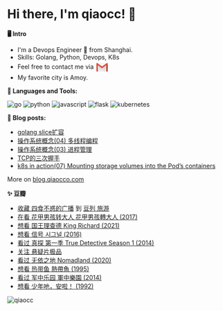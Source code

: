 # Hi there, I'm qiaocc! 👋

**🖥 Intro**

- I'm a Devops Engineer 🚀 from Shanghai.
- Skills: Golang, Python, Devops, K8s
- Feel free to contact me via <a href="mailto:qiaocco@gmail.com" target="blank"><img align="center" src="https://raw.githubusercontent.com/dongweiming/dongweiming/master/assets/gmail.svg" alt="Gmail" height="30" width="30" /></a>
- My favorite city is Amoy.

**🌈 Languages and Tools:**

<p align="left">
<img src="https://simpleicons.org/icons/go.svg" alt="go" width="40" height="40"/>
<img src="https://simpleicons.org/icons/python.svg" alt="python" width="40" height="40"/>
<img src="https://simpleicons.org/icons/django.svg" alt="javascript" width="40" height="40"/>
<img src="https://www.vectorlogo.zone/logos/pocoo_flask/pocoo_flask-icon.svg" alt="flask" width="40" height="40"/>
<img src="https://www.vectorlogo.zone/logos/kubernetes/kubernetes-icon.svg" alt="kubernetes" width="40" height="40"/>
</p>


**📝 Blog posts:**

<!-- BLOG-POST-LIST:START -->
- [golang slice扩容](https://blog.qiaocco.com/post/slice%E6%89%A9%E5%AE%B9/)
- [操作系统概念&lpar;04&rpar; 多线程编程](https://blog.qiaocco.com/post/%E6%93%8D%E4%BD%9C%E7%B3%BB%E7%BB%9F%E6%A6%82%E5%BF%B504-%E5%A4%9A%E7%BA%BF%E7%A8%8B%E7%BC%96%E7%A8%8B/)
- [操作系统概念&lpar;03&rpar; 进程管理](https://blog.qiaocco.com/post/%E6%93%8D%E4%BD%9C%E7%B3%BB%E7%BB%9F%E6%A6%82%E5%BF%B503-%E8%BF%9B%E7%A8%8B%E7%AE%A1%E7%90%86/)
- [TCP的三次握手](https://blog.qiaocco.com/post/tcp%E7%9A%84%E4%B8%89%E6%AC%A1%E6%8F%A1%E6%89%8B/)
- [k8s in action&lpar;07&rpar; Mounting storage volumes into the Pod’s containers](https://blog.qiaocco.com/post/k8s-in-action07-mounting-storage-volumes-into-the-pods-containers/)
<!-- BLOG-POST-LIST:END -->
More on <a href="https://blog.qiaocco.com" target="blank">blog.qiaocco.com</a>

**✨ 豆瓣**

<!-- DOUBAN-ACTIVITIES:START -->
- [收藏 四食不惑的广播](https://www.douban.com/doulist/149896282/?start=0&sort=time#item1304458677) 到 [豆列 旅游](https://www.douban.com/people/153932994/status/3838295999/)
- [在看 花甲男孩转大人 花甲男孩轉大人‎ (2017)](https://www.douban.com/people/153932994/status/3818153330/)
- [想看 国王理查德 King Richard‎ (2021)](https://www.douban.com/people/153932994/status/3813648786/)
- [想看 信号 시그널‎ (2016)](https://www.douban.com/people/153932994/status/3810257452/)
- [看过 真探 第一季 True Detective Season 1‎ (2014)](https://www.douban.com/people/153932994/status/3810217068/)
- [关注 悬疑片极品](https://www.douban.com/people/153932994/status/3810209036/)
- [看过 无依之地 Nomadland‎ (2020)](https://www.douban.com/people/153932994/status/3810205206/)
- [想看 热带鱼 熱帶魚‎ (1995)](https://www.douban.com/people/153932994/status/3801454778/)
- [看过 军中乐园 軍中樂園‎ (2014)](https://www.douban.com/people/153932994/status/3799030479/)
- [想看 少年吔，安啦！‎ (1992)](https://www.douban.com/people/153932994/status/3785503294/)
<!-- DOUBAN-ACTIVITIES:END -->

<p align="left">
<img align="left" src="https://github-readme-stats.vercel.app/api/top-langs/?username=qiaocco&layout=compact&hide=html" alt="qiaocc" />
</p>
